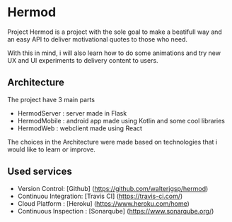# Hermod

Project Hermod is a project with the sole goal to make a beatifull way and an easy
API to deliver motivational quotes to those who need.

With this in mind, i will also learn how to do some animations and try new UX and UI
experiments to delivery content to users.

## Architecture

The project have 3 main parts

- HermodServer : server made in Flask
- HermodMobile : android app made using Kotlin and some cool libraries
- HermodWeb : webclient made using React

The choices in the Architecture were made based on technologies that i would like
to learn or improve.

## Used services

- Version Control: [Github] (https://github.com/walterjgsp/hermod)
- Continuou Integration: [Travis CI] (https://travis-ci.com/)
- Cloud Platform : [Heroku] (https://www.heroku.com/home)
- Continuous Inspection : [Sonarqube] (https://www.sonarqube.org/)
